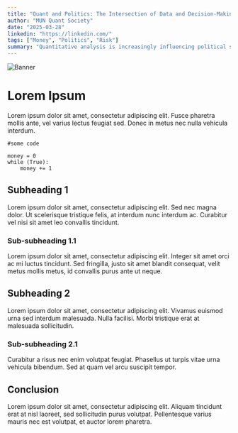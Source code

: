 ```yaml
---
title: "Quant and Politics: The Intersection of Data and Decision-Making"
author: "MUN Quant Society"
date: "2025-03-28"
linkedin: "https://linkedin.com/"
tags: ["Money", "Politics", "Risk"]
summary: "Quantitative analysis is increasingly influencing political strategies, from predicting election outcomes to evaluating public policy impacts. By using data-driven models, quants analyze voter behavior, economic trends, and social dynamics to provide insights that can shape political campaigns, government decisions, and public opinion. "
---
```


![Banner](/article-list/article-2/hero.jpg)

# Lorem Ipsum

Lorem ipsum dolor sit amet, consectetur adipiscing elit. Fusce pharetra mollis ante, vel varius lectus feugiat sed. Donec in metus nec nulla vehicula interdum. 

```
#some code

money = 0
while (True):
    money += 1
```
## Subheading 1

Lorem ipsum dolor sit amet, consectetur adipiscing elit. Sed nec magna dolor. Ut scelerisque tristique felis, at interdum nunc interdum ac. Curabitur vel nisi sit amet leo convallis tincidunt.

### Sub-subheading 1.1

Lorem ipsum dolor sit amet, consectetur adipiscing elit. Integer sit amet orci ac mi luctus tincidunt. Sed fringilla, justo sit amet blandit consequat, velit metus mollis metus, id convallis purus ante ut neque.

## Subheading 2

Lorem ipsum dolor sit amet, consectetur adipiscing elit. Vivamus euismod urna sed interdum malesuada. Nulla facilisi. Morbi tristique erat at malesuada sollicitudin.

### Sub-subheading 2.1

Curabitur a risus nec enim volutpat feugiat. Phasellus ut turpis vitae urna vehicula bibendum. Sed at quam vel arcu suscipit tempor.

## Conclusion

Lorem ipsum dolor sit amet, consectetur adipiscing elit. Aliquam tincidunt erat at nisl laoreet, sed sollicitudin purus volutpat. Pellentesque varius mauris nec est volutpat, et auctor lorem pharetra.